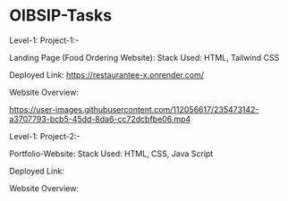 # OIBSIP-Tasks

Level-1:
Project-1:-

Landing Page (Food Ordering Website):
Stack Used: HTML, Tailwind CSS

Deployed Link: https://restaurantee-x.onrender.com/

Website Overview:




https://user-images.githubusercontent.com/112056617/235473142-a3707793-bcb5-45dd-8da6-cc72dcbfbe06.mp4


Level-1:
Project-2:-

Portfolio-Website:
Stack Used: HTML, CSS, Java Script

Deployed Link: 

Website Overview:

